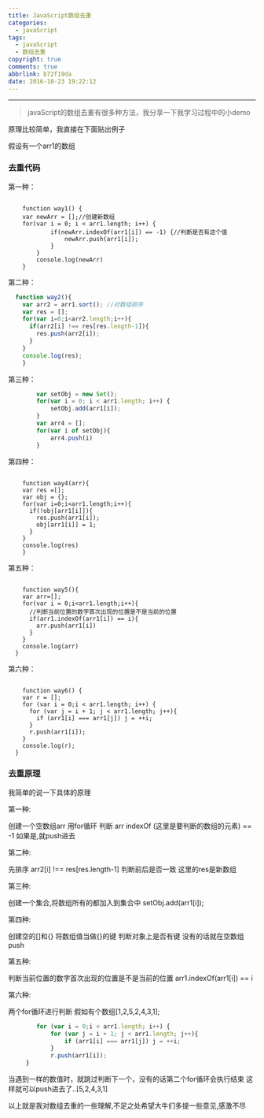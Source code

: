 ```yaml
---
title: JavaScript数组去重
categories:
  - javaScript
tags:
  - javaScript
  - 数组去重
copyright: true
comments: true
abbrlink: b72f19da
date: 2016-10-23 19:22:12
---
```


<hr style='filter:progid:DXImageTransform.Microsoft.Glow(color=#FF0000,strength=10)' color='#FF0000' size='1' />

> javaScript的数组去重有很多种方法，我分享一下我学习过程中的小demo

<!--more-->

原理比较简单，我直接在下面贴出例子

假设有一个arr1的数组

### 去重代码

第一种：

```

	function way1() {
    var newArr = [];//创建新数组
    for(var i = 0; i < arr1.length; i++) {
			if(newArr.indexOf(arr1[i]) == -1) {//判断是否有这个值
				newArr.push(arr1[i]);
			}
		}
		console.log(newArr)
	}
```

第二种：

```javascript
  function way2(){
    var arr2 = arr1.sort();	//对数组排序
    var res = [];
    for(var i=0;i<arr2.length;i++){
      if(arr2[i] !== res[res.length-1]){
        res.push(arr2[i]);
      }
    }
    console.log(res);
	}
```

第三种：

```javascript
		var setObj = new Set();
		for(var i = 0; i < arr1.length; i++) {
			setObj.add(arr1[i]);
		}
		var arr4 = [];
		for(var i of setObj){
			arr4.push(i)
		}
```

第四种：

```

	function way4(arr){
    var res =[];
    var obj = {};
    for(var i=0;i<arr1.length;i++){
      if(!obj[arr1[i]]){
        res.push(arr1[i]);
        obj[arr1[i]] = 1;
      }
    }
    console.log(res)
	}
```

第五种：

```

	function way5(){
    var arr=[];
    for(var i = 0;i<arr1.length;i++){
      //判断当前位置的数字首次出现的位置是不是当前的位置
      if(arr1.indexOf(arr1[i]) == i){
        arr.push(arr1[i])
      }
    }
    console.log(arr)
  }
```

第六种：

```

	function way6() {
    var r = [];
    for (var i = 0;i < arr1.length; i++) {
      for (var j = i + 1; j < arr1.length; j++){
        if (arr1[i] === arr1[j]) j = ++i;
      }
      r.push(arr1[i]);
    }
    console.log(r);
  }
```

### 去重原理

我简单的说一下具体的原理


第一种:

创建一个空数组arr
用for循环
判断 arr indexOf (这里是要判断的数组的元素) == -1
如果是,就push进去

第二种:

先排序
	arr2[i] !== res[res.length-1]
判断前后是否一致
这里的res是新数组

第三种:

创建一个集合,将数组所有的都加入到集合中
	setObj.add(arr1[i]);

第四种:

创建空的[]和{}
将数组值当做{}的键
判断对象上是否有键
没有的话就在空数组push

第五种:

判断当前位置的数字首次出现的位置是不是当前的位置
	arr1.indexOf(arr1[i]) == i

第六种:

两个for循环进行判断
假如有个数组[1,2,5,2,4,3,1];

```javascript
		for (var i = 0;i < arr1.length; i++) {
	        for (var j = i + 1; j < arr1.length; j++){
	        	if (arr1[i] === arr1[j]) j = ++i;
	        }
	        r.push(arr1[i]);
	 }
```

当遇到一样的数值时，就跳过判断下一个，没有的话第二个for循环会执行结束
这样就可以push进去了..[5,2,4,3,1]


以上就是我对数组去重的一些理解,不足之处希望大牛们多提一些意见,感激不尽















